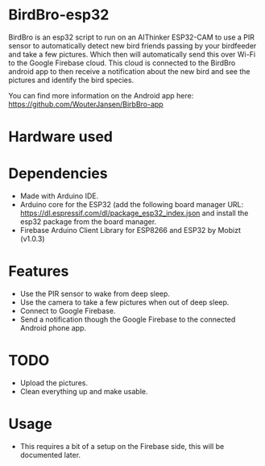 
# BirdBro-esp32

BirdBro is an esp32 script to run on an AIThinker ESP32-CAM to use a PIR sensor to automatically detect new bird friends passing by your birdfeeder and take a few pictures. Which then will automatically send this over Wi-Fi to the Google Firebase cloud. This cloud is connected to the BirdBro android app to then receive a notification about the new bird and see the pictures and identify the bird species. 

You can find more information on the Android app here: https://github.com/WouterJansen/BirbBro-app

# Hardware used

# Dependencies 
 - Made with Arduino IDE.
 - Arduino core for the ESP32 (add the following board manager URL: https://dl.espressif.com/dl/package_esp32_index.json and install the esp32 package from the board manager.
 - Firebase Arduino Client Library for ESP8266 and ESP32 by Mobizt (v1.0.3)

#  Features

  - Use the PIR sensor to wake from deep sleep.
  - Use the camera to take a few pictures when out of deep sleep.
  - Connect to Google Firebase.
  - Send a notification though the Google Firebase to the connected Android phone app.

#  TODO
  - Upload the pictures.
  - Clean everything up and make usable. 
  
#  Usage
  - This requires a bit of a setup on the Firebase side, this will be documented later. 
